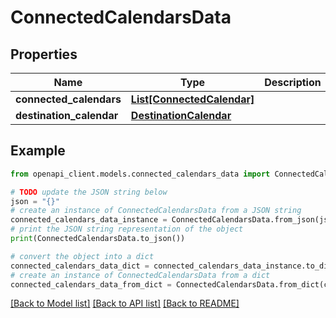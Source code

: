 # ConnectedCalendarsData


## Properties

Name | Type | Description | Notes
------------ | ------------- | ------------- | -------------
**connected_calendars** | [**List[ConnectedCalendar]**](ConnectedCalendar.md) |  | 
**destination_calendar** | [**DestinationCalendar**](DestinationCalendar.md) |  | 

## Example

```python
from openapi_client.models.connected_calendars_data import ConnectedCalendarsData

# TODO update the JSON string below
json = "{}"
# create an instance of ConnectedCalendarsData from a JSON string
connected_calendars_data_instance = ConnectedCalendarsData.from_json(json)
# print the JSON string representation of the object
print(ConnectedCalendarsData.to_json())

# convert the object into a dict
connected_calendars_data_dict = connected_calendars_data_instance.to_dict()
# create an instance of ConnectedCalendarsData from a dict
connected_calendars_data_from_dict = ConnectedCalendarsData.from_dict(connected_calendars_data_dict)
```
[[Back to Model list]](../README.md#documentation-for-models) [[Back to API list]](../README.md#documentation-for-api-endpoints) [[Back to README]](../README.md)


